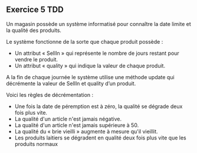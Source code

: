 ## Exercice 5 TDD

Un magasin possède un système informatisé pour connaître la date limite et la qualité des produits.

Le système fonctionne de la sorte que chaque produit possède :
-	Un attribut « SellIn » qui représente le nombre de jours restant pour vendre le produit.
-	Un attribut « quality » qui indique la valeur de chaque produit.

A la fin de chaque journée le système utilise une méthode update qui décrémente la valeur de SellIn et quality d’un produit.

Voici les règles de décrémentation :
-	Une fois la date de péremption est à zéro, la qualité se dégrade deux fois plus vite.
-	La qualité d'un article n'est jamais négative.
-	La qualité d'un article n'est jamais supérieure à 50.
-	La qualité du « brie vieilli » augmente à mesure qu'il vieillit.
-	Les produits laitiers se dégradent en qualité deux fois plus vite que les produits normaux